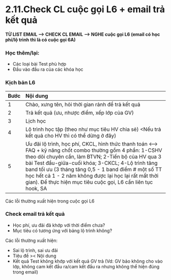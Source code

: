 # 2.11.Check CL cuộc gọi L6 + email trả kết quả

**TỪ LIST EMAIL --&gt; CHECK CL EMAIL --&gt; NGHE cuộc gọi L6                             \(email có học phí/lộ trình thì là có cuộc gọi 6A\)**

### Học thêm/lại:

* Các loại bài Test phù hợp
* Đầu vào đầu ra của các khóa học

### Kịch bản L6

| Bước | Nội dung |
| :--- | :--- |
| 1 | Chào, xưng tên, hỏi thời gian rảnh để trả kết quả |
| 2 | Trả kết quả \(ưu, nhược điểm, xếp lớp của GV\) |
| 3 | Lịch học |
| 4 | Lộ trình học tập \(theo như mục tiêu HV chia sẻ\) &lt;Nếu trả kết quả cho HV thì có thể dừng ở đây\) |
| 5 | Ưu đãi lộ trình, học phí, CKCL, hình thức thanh toán                               &lt;--&gt; FAQ + kỹ năng chốt combo thường gồm 4 phần: 1-CSHV theo dõi chuyên cần, làm BTVN; 2-Tiến bộ của HV qua 3 bài Test đầu-giữa-cuối khóa; 3-CKCL; 4-Lộ trình tăng band tối ưu \(3 tháng tăng 0,5 - 1 band điểm \# một số TT học hết cả 1 - 2 năm không được lại học lại rất mất thời gian\). Để thực hiện mục tiêu cuộc gọi, L6 cần liên tục hook, SA  |

Các lỗi thường xuất hiện trong cuộc gọi L6

### Check email trả kết quả

* Học phí, ưu đãi đã khớp với thời điểm chưa?
* Mục tiêu có tương ứng với bảng lộ trình không?

Các lỗi thường xuất hiện:

* Sai lộ trình, sai ưu đãi
* Tiêu đề &gt;&lt; Nội dung
* Kết quả Test không khớp với kết quả GV trả \(Vd: GV bảo không cho vào lớp, không cam kết đầu ra/cam kết đầu ra nhưng không thể hiện đúng trong email\)

